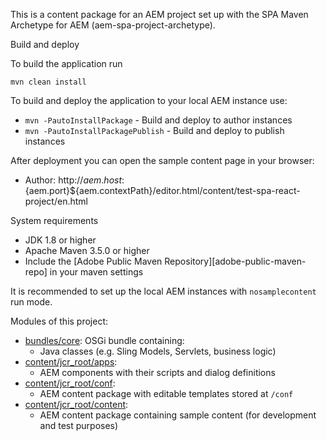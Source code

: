 This is a content package for an AEM project set up with the SPA Maven Archetype for AEM (aem-spa-project-archetype).

Build and deploy

To build the application run

```
mvn clean install
```

To build and deploy the application to your local AEM instance use:

* `mvn -PautoInstallPackage` - Build and deploy to author instances
* `mvn -PautoInstallPackagePublish` - Build and deploy to publish instances

After deployment you can open the sample content page in your browser:

* Author: http://${aem.host}:${aem.port}${aem.contextPath}/editor.html/content/test-spa-react-project/en.html

System requirements

* JDK 1.8 or higher
* Apache Maven 3.5.0 or higher
* Include the [Adobe Public Maven Repository][adobe-public-maven-repo] in your maven settings

It is recommended to set up the local AEM instances with `nosamplecontent` run mode.

Modules of this project:

* [bundles/core](bundles/core/): OSGi bundle containing:
  * Java classes (e.g. Sling Models, Servlets, business logic)
* [content/jcr_root/apps](content/jcr_root/apps/):
  * AEM components with their scripts and dialog definitions
* [content/jcr_root/conf](content/jcr_root/conf/): 
  * AEM content package with editable templates stored at `/conf`
* [content/jcr_root/content](content/jcr_root/content/): 
  * AEM content package containing sample content (for development and test purposes)
